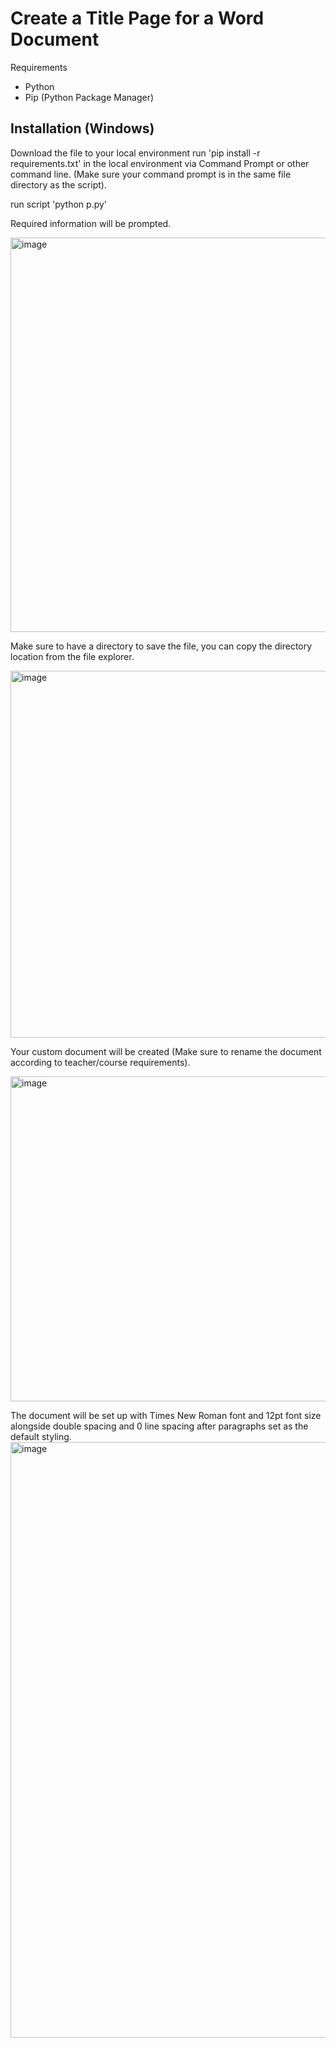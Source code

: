 # Create a Title Page for a Word Document

Requirements
- Python
- Pip (Python Package Manager)

Installation (Windows)
-------------------
Download the file to your local environment
run 'pip install -r requirements.txt' in the local environment via Command Prompt or other command line. (Make sure your command prompt is in the same file directory as the script).

run script 'python p.py'

Required information will be prompted. 

<img width="631" alt="image" src="https://github.com/MiteyDrill/Create-Purdue-Global-University-Title-Page/assets/18477656/5d6d2fba-a23d-444a-9a0a-9061bc09cc31">

Make sure to have a directory to save the file, you can copy the directory location from the file explorer.

<img width="587" alt="image" src="https://github.com/MiteyDrill/Create-Purdue-Global-University-Title-Page/assets/18477656/afa03873-f944-4176-a97c-45f6fb4232ae">

Your custom document will be created (Make sure to rename the document according to teacher/course requirements).

<img width="520" alt="image" src="https://github.com/MiteyDrill/Create-Purdue-Global-University-Title-Page/assets/18477656/b43631fc-6e58-490c-8ac7-4cdf11a80fc1">

The document will be set up with Times New Roman font and 12pt font size alongside double spacing and 0 line spacing after paragraphs set as the default styling.
<img width="953" alt="image" src="https://github.com/MiteyDrill/Create-Purdue-Global-University-Title-Page/assets/18477656/a0dc40cb-807b-4480-8720-c93f9fe07c0e">



